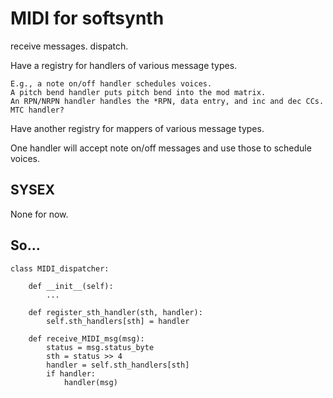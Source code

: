 # MIDI for softsynth

receive messages.  dispatch.

Have a registry for handlers of various message types.

    E.g., a note on/off handler schedules voices.
    A pitch bend handler puts pitch bend into the mod matrix.
    An RPN/NRPN handler handles the *RPN, data entry, and inc and dec CCs.
    MTC handler?

Have another registry for mappers of various message types.

One handler will accept note on/off messages and use those to schedule
voices.



## SYSEX

None for now.

## So...

    class MIDI_dispatcher:

        def __init__(self):
            ...

        def register_sth_handler(sth, handler):
            self.sth_handlers[sth] = handler

        def receive_MIDI_msg(msg):
            status = msg.status_byte
            sth = status >> 4
            handler = self.sth_handlers[sth]
            if handler:
                handler(msg)
